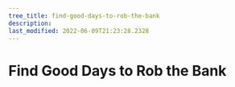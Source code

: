 ```yaml
---
tree_title: find-good-days-to-rob-the-bank
description: 
last_modified: 2022-06-09T21:23:28.2328
---
```


# Find Good Days to Rob the Bank
